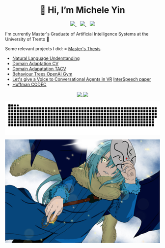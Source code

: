 <h1 align="center">👋 Hi, I’m Michele Yin</h1>

<p align='center'>
  <a href="https://www.linkedin.com/in/michele-yin-42a36a229/">
    <img src="https://img.shields.io/badge/LinkedIn-0077B5?style=for-the-badge&logo=linkedin&logoColor=white"></img>
  </a>&nbsp;&nbsp;
  <a href="https://github.com/BigEmperor26/">
    <img src="https://img.shields.io/badge/GitHub-100000?style=for-the-badge&logo=github&logoColor=white"></img>
  </a>&nbsp;&nbsp;
  <a href="mailto:mickyin3@gmail.com">
    <img src="https://img.shields.io/badge/Gmail-D14836?style=for-the-badge&logo=gmail&logoColor=white"></img>
  </a> 
</p>

I'm currently Master's Graduate of Artificial Intelligence Systems at the University of Trento 🤖


Some relevant projects I did:
= [Master's Thesis](https://github.com/BigEmperor26/Michele-Yin-Thesis)
- [Natural Language Understanding](https://github.com/BigEmperor26/NLU)
- [Domain Adaptation CV](https://github.com/filippodaniotti/DL-domain-adaptation)
- [Domain Adapatation TACV](https://github.com/filippodaniotti/TACV-DA-project)
- [Behaviour Trees OpenAI Gym](https://github.com/fedeizzo/comparison-NEAT-BT-on-OpenAI-Gyms)
- [Let's give a Voice to Conversational Agents in VR]() [InterSpeech paper](https://www.isca-speech.org/archive/interspeech_2023/yin23b_interspeech.html)
- [Huffman CODEC](https://github.com/BigEmperor26/HuffmanCODEC)

<p align='center'>
<a href="#">
  <img align="center" src="https://github-readme-stats-smoky-nine-37.vercel.app/api?username=BigEmperor26" />
</a>
<a href="#">
  <img align="center" src="https://github-readme-stats-smoky-nine-37.vercel.app/api/top-langs/?username=BigEmperor26&layout=compact" />
</a>
</p>
<!---
[![Anurag's GitHub stats](https://github-readme-stats-git-masterrstaa-rickstaa.vercel.app/api?username=BigEmperor26)](https://github.com/anuraghazra/github-readme-stats)
[![Top Langs](https://github-readme-stats-git-masterrstaa-rickstaa.vercel.app/api/top-langs/?username=BigEmperor26&layout=compact)](https://github.com/anuraghazra/github-readme-stats)
-->
<p align='center'>
  <a>
  <img align="center" src="https://github.com/BigEmperor26/bigemperor26/blob/output/github-contribution-grid-snake.svg" />
</a>
</p>
<p align='center'>
<a>
  <img align="center" src="https://github.com/BigEmperor26/bigemperor26/blob/main/rimuru.jpeg" />
</a>
</p>
